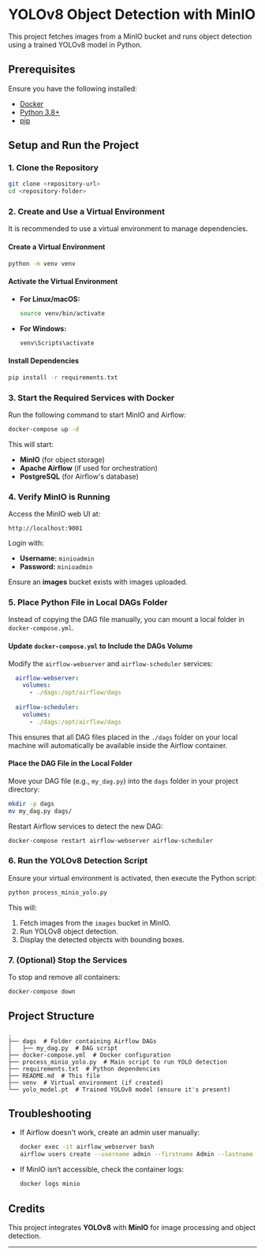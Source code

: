 # YOLOv8 Object Detection with MinIO

This project fetches images from a MinIO bucket and runs object detection using a trained YOLOv8 model in Python.

## **Prerequisites**

Ensure you have the following installed:

- [Docker](https://docs.docker.com/get-docker/)
- [Python 3.8+](https://www.python.org/downloads/)
- [pip](https://pip.pypa.io/en/stable/)

## **Setup and Run the Project**

### **1. Clone the Repository**

```sh
git clone <repository-url>
cd <repository-folder>
```

### **2. Create and Use a Virtual Environment**

It is recommended to use a virtual environment to manage dependencies.

#### **Create a Virtual Environment**
```sh
python -m venv venv
```

#### **Activate the Virtual Environment**
- **For Linux/macOS:**
  ```sh
  source venv/bin/activate
  ```
- **For Windows:**
  ```sh
  venv\Scripts\activate
  ```

#### **Install Dependencies**
```sh
pip install -r requirements.txt
```

### **3. Start the Required Services with Docker**

Run the following command to start MinIO and Airflow:

```sh
docker-compose up -d
```

This will start:

- **MinIO** (for object storage)
- **Apache Airflow** (if used for orchestration)
- **PostgreSQL** (for Airflow's database)

### **4. Verify MinIO is Running**

Access the MinIO web UI at:

```
http://localhost:9001
```

Login with:

- **Username:** `minioadmin`
- **Password:** `minioadmin`

Ensure an **images** bucket exists with images uploaded.

### **5. Place Python File in Local DAGs Folder**

Instead of copying the DAG file manually, you can mount a local folder in `docker-compose.yml`.

#### **Update `docker-compose.yml` to Include the DAGs Volume**

Modify the `airflow-webserver` and `airflow-scheduler` services:

```yaml
  airflow-webserver:
    volumes:
      - ./dags:/opt/airflow/dags
  
  airflow-scheduler:
    volumes:
      - ./dags:/opt/airflow/dags
```

This ensures that all DAG files placed in the `./dags` folder on your local machine will automatically be available inside the Airflow container.

#### **Place the DAG File in the Local Folder**

Move your DAG file (e.g., `my_dag.py`) into the `dags` folder in your project directory:

```sh
mkdir -p dags
mv my_dag.py dags/
```

Restart Airflow services to detect the new DAG:

```sh
docker-compose restart airflow-webserver airflow-scheduler
```

### **6. Run the YOLOv8 Detection Script**

Ensure your virtual environment is activated, then execute the Python script:

```sh
python process_minio_yolo.py
```

This will:

1. Fetch images from the `images` bucket in MinIO.
2. Run YOLOv8 object detection.
3. Display the detected objects with bounding boxes.

### **7. (Optional) Stop the Services**

To stop and remove all containers:

```sh
docker-compose down
```

## **Project Structure**

```
.
├── dags  # Folder containing Airflow DAGs
│   ├── my_dag.py  # DAG script
├── docker-compose.yml  # Docker configuration
├── process_minio_yolo.py  # Main script to run YOLO detection
├── requirements.txt  # Python dependencies
├── README.md  # This file
├── venv  # Virtual environment (if created)
└── yolo_model.pt  # Trained YOLOv8 model (ensure it's present)
```

## **Troubleshooting**

- If Airflow doesn't work, create an admin user manually:
  ```sh
  docker exec -it airflow_webserver bash
  airflow users create --username admin --firstname Admin --lastname User --role Admin --email admin@example.com --password admin
  ```
- If MinIO isn’t accessible, check the container logs:
  ```sh
  docker logs minio
  ```

## **Credits**

This project integrates **YOLOv8** with **MinIO** for image processing and object detection.

---